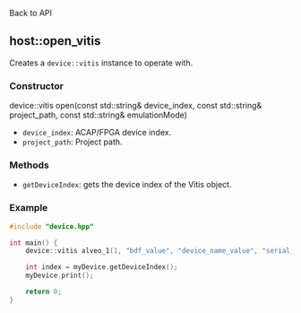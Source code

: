 Back to API


## host::open_vitis

Creates a `device::vitis` instance to operate with.

### Constructor

device::vitis open(const std::string& device_index, const std::string& project_path, const std::string& emulationMode)

* `device_index`: ACAP/FPGA device index.
* `project_path`: Project path.

### Methods

* `getDeviceIndex`: gets the device index of the Vitis object. 

### Example

```cpp
#include "device.hpp"

int main() {
    device::vitis alveo_1(1, "bdf_value", "device_name_value", "serial_value", "bin_file_value", "uuid_value", "ip0_value", "ip1_value", "mac0_value", "mac1_value", "platform_value");

    int index = myDevice.getDeviceIndex();
    myDevice.print();

    return 0;
}
